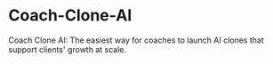 # Coach-Clone-AI
Coach Clone AI: The easiest way for coaches to launch AI clones that support clients' growth at scale.
